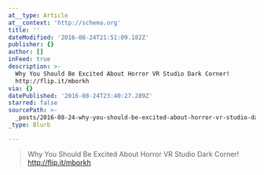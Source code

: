 ```yaml
---
at__type: Article
at__context: 'http://schema.org'
title: ''
dateModified: '2016-08-24T21:51:09.182Z'
publisher: {}
author: []
inFeed: true
description: >-
  Why You Should Be Excited About Horror VR Studio Dark Corner!
  http://flip.it/mborkh
via: {}
datePublished: '2016-08-24T23:40:27.289Z'
starred: false
sourcePath: >-
  _posts/2016-08-24-why-you-should-be-excited-about-horror-vr-studio-dark-corner.md
_type: Blurb

---
```

> Why You Should Be Excited About Horror VR Studio Dark Corner! http://flip.it/mborkh